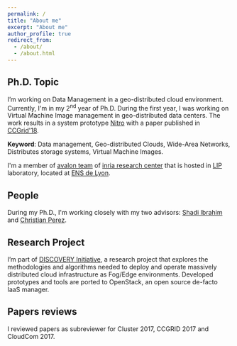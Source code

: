 ```yaml
---
permalink: /
title: "About me"
excerpt: "About me"
author_profile: true
redirect_from:
  - /about/
  - /about.html
---
```


Ph.D. Topic
------
I’m working on Data Management in a geo-distributed cloud environment. Currently, I'm in my 2<sup>nd</sup> year of Ph.D. During the first year, I was working on Virtual Machine Image management in geo-distributed data centers. The work results in a system prototype [Nitro](publication/darrous-ccgrid18) with a paper published in [CCGrid'18](https://ccgrid2018.seas.gwu.edu).

**Keyword**: Data management, Geo-distributed Clouds, Wide-Area Networks, Distributes storage systems, Virtual Machine Images.

I'm a member of [avalon team](http://avalon.ens-lyon.fr) of [inria research center](http://inria.fr) that is hosted in [LIP](http://www.ens-lyon.fr/LIP/) laboratory, located at [ENS de Lyon](http://ens-lyon.fr).

People
------
During my Ph.D., I'm working closely with my two advisors: [Shadi Ibrahim](http://people.rennes.inria.fr/Shadi.Ibrahim/) and [Christian Perez](http://graal.ens-lyon.fr/~cperez/web/doku.php).

Research Project
------
I’m part of [DISCOVERY Initiative](http://beyondtheclouds.github.io), a research project that explores the methodologies and algorithms needed to deploy and operate massively distributed cloud infrastructure as Fog/Edge environments. Developed prototypes and tools are ported to OpenStack, an open source de-facto IaaS manager.

<!-- Publications in International conferences
------
<font color="blue">[ACCEPTED]</font> J. Darrous, S. Ibrahim, A.C. Zhou, C. Perez, “Nitro: Network-Aware Virtual Machine Images Management in Geo-Distributed Clouds” in CCGrid - May. 2018, Washington DC, USA. Acceptance rate of 20.8%

Publications in National conferences
------
J. Darrous, “On the (In)Efficiency of IPFS for Geo-distributed Virtual Machine Images Management” in Conférence en Parallelisme, Architecture et Système (ComPAS) - Jun. 2017, Sophia-Antipolis, France. -->

Papers reviews
------
I reviewed papers as subreviewer for Cluster 2017, CCGRID 2017 and CloudCom 2017.
